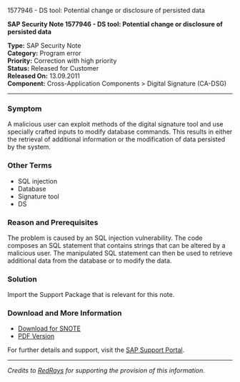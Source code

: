 1577946 - DS tool: Potential change or disclosure of persisted data

**SAP Security Note 1577946 - DS tool: Potential change or disclosure of persisted data**

**Type:** SAP Security Note  
**Category:** Program error  
**Priority:** Correction with high priority  
**Status:** Released for Customer  
**Released On:** 13.09.2011  
**Component:** Cross-Application Components > Digital Signature (CA-DSG)

---

### **Symptom**
A malicious user can exploit methods of the digital signature tool and use specially crafted inputs to modify database commands. This results in either the retrieval of additional information or the modification of data persisted by the system.

### **Other Terms**
- SQL injection
- Database
- Signature tool
- DS

### **Reason and Prerequisites**
The problem is caused by an SQL injection vulnerability. The code composes an SQL statement that contains strings that can be altered by a malicious user. The manipulated SQL statement can then be used to retrieve additional data from the database or to modify the data.

### **Solution**
Import the Support Package that is relevant for this note.

### **Download and More Information**
- [Download for SNOTE](https://me.sap.com/notesdownloads.sap.com/note/0040000009362812017)
- [PDF Version](https://me.sap.com/userapps.support.sap.com/sap/support/sfm/notes/print/0001577946?language=en-US&token=0AF06F89FC284B0033B9603BBBA8FAA5)

For further details and support, visit the [SAP Support Portal](https://me.sap.com/).

---

*Credits to [RedRays](https://redrays.io) for supporting the provision of this information.*